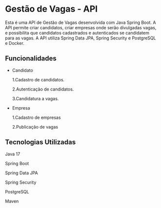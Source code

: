 
# Gestão de Vagas - API

Esta é uma API de Gestão de Vagas desenvolvida com Java Spring Boot. A API permite criar candidatos, criar empresas onde serão divulgadas vagas, e possibilita que candidatos cadastrados e autenticados se candidatem para as vagas.  A API utiliza Spring Data JPA, Spring Security e PostgreSQL e Docker.

## Funcionalidades

- Candidato

  1.Cadastro de candidatos.

  2.Autenticação de candidatos.

  3.Candidatura a vagas.

- Empresa

  1.Cadastro de empresas

  2.Publicação de vagas

## Tecnologias Utilizadas

   Java 17

   Spring Boot

   Spring Data JPA

   Spring Security

   PostgreSQL

   Maven

